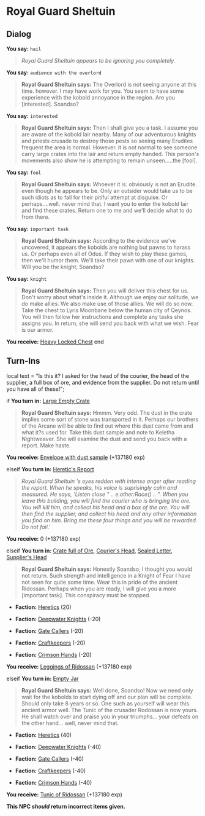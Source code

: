 # Royal Guard Sheltuin
## Dialog

**You say:** `hail`



>*Royal Guard Sheltuin appears to be ignoring you completely.*

**You say:** `audience with the overlord`



>**Royal Guard Sheltuin says:** The Overlord is not seeing anyone at this time. however. I may have work for you. You seem to have some experience with the kobold annoyance in the region. Are you [interested]. Soandso?

**You say:** `interested`



>**Royal Guard Sheltuin says:** Then I shall give you a task. I assume you are aware of the kobold lair nearby. Many of our adventurous knights and priests crusade to destroy those pests so seeing many Erudites frequent the area is normal. However. it is not normal to see someone carry large crates into the lair and return empty handed. This person's movements also show he is attempting to remain unseen.....the [fool].

**You say:** `fool`



>**Royal Guard Sheltuin says:** Whoever it is. obviously is not an Erudite. even though he appears to be. Only an outsider would take us to be such idiots as to fall for their pitiful attempt at disguise. Or perhaps....well. never mind that. I want you to enter the kobold lair and find these crates. Return one to me and we'll decide what to do from there.

**You say:** `important task`



>**Royal Guard Sheltuin says:** According to the evidence we've uncovered, it appears the kobolds are nothing but pawns to harass us. Or perhaps even all of Odus. If they wish to play these games, then we'll humor them. We'll take their pawn with one of our knights. Will you be the knight, Soandso?

**You say:** `knight`



>**Royal Guard Sheltuin says:** Then you will deliver this chest for us. Don't worry about what's inside it. Although we enjoy our solitude, we do make allies. We also make use of those allies. We will do so now. Take the chest to Lyris Moonbane below the human city of Qeynos. You will then follow her instructions and complete any tasks she assigns you. In return, she will send you back with what we wish. Fear is our armor.


**You receive:**  [Heavy Locked Chest](/item/1792)
end

## Turn-Ins



local text = "Is this it? I asked for the head of the courier, the head of the supplier, a full box of ore, and evidence from the supplier. Do not return until you have all of these!";




if **You turn in:** [Large Empty Crate](/item/1773)


>**Royal Guard Sheltuin says:** Hmmm. Very odd. The dust in the crate implies some sort of stone was transported in it. Perhaps our brothers of the Arcane will be able to find out where this dust came from and what it?s used for. Take this dust sample and note to Keletha Nightweaver. She will examine the dust and send you back with a report. Make haste.


 **You receive:**  [Envelope with dust sample](/item/1774) (+137180 exp)

elseif **You turn in:** [Heretic's Report](/item/1775)


>*Royal Guard Sheltuin 's eyes redden with intense anger after reading the report. When he speaks, his voice is suprisingly calm and measured. He says, 'Listen close " .. e.other:Race() .. ". When you leave this building, you will find the courier who is bringing the ore. You will kill him, and collect his head and a box of the ore. You will then find the supplier, and collect his head and any other information you find on him. Bring me these four things and you will be rewarded. Do not fail.'*


 **You receive:** 0 (+137180 exp)

elseif **You turn in:** [Crate full of Ore](/item/1776), [Courier's Head](/item/1777), [Sealed Letter](/item/18174), [Supplier's Head](/item/1778)


>**Royal Guard Sheltuin says:** Honestly Soandso, I thought you would not return. Such strength and intelligence in a Knight of Fear I have not seen for quite some time. Wear this in pride of the ancient Ridossan. Perhaps when you are ready, I will give you a more [important task]. This conspiracy must be stopped.


* __Faction:__ [Heretics](/faction/265) (20)


* __Faction:__ [Deepwater Knights](/faction/242) (-20)


* __Faction:__ [Gate Callers](/faction/254) (-20)


* __Faction:__ [Craftkeepers](/faction/231) (-20)


* __Faction:__ [Crimson Hands](/faction/233) (-20)


 **You receive:**  [Leggings of Ridossan](/item/1764) (+137180 exp)

elseif **You turn in:** [Empty Jar](/item/1892)


>**Royal Guard Sheltuin says:** Well done, Soandso! Now we need only wait for the kobolds to start dying off and our plan will be complete. Should only take 8 years or so. One such as yourself will wear this ancient armor well. The Tunic of the crusader Rodossan is now yours.  He shall watch over and praise you in your triumphs... your defeats on the other hand... well, never mind that.


* __Faction:__ [Heretics](/faction/265) (40)


* __Faction:__ [Deepwater Knights](/faction/242) (-40)


* __Faction:__ [Gate Callers](/faction/254) (-40)


* __Faction:__ [Craftkeepers](/faction/231) (-40)


* __Faction:__ [Crimson Hands](/faction/233) (-40)


 **You receive:**  [Tunic of Ridossan](/item/1765) (+137180 exp)

**This NPC *should* return incorrect items given.**
